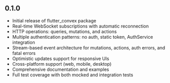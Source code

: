 ## 0.1.0

* Initial release of flutter_convex package
* Real-time WebSocket subscriptions with automatic reconnection
* HTTP operations: queries, mutations, and actions
* Multiple authentication patterns: no auth, static token, AuthService integration
* Stream-based event architecture for mutations, actions, auth errors, and fatal errors
* Optimistic updates support for responsive UIs
* Cross-platform support (web, mobile, desktop)
* Comprehensive documentation and examples
* Full test coverage with both mocked and integration tests
